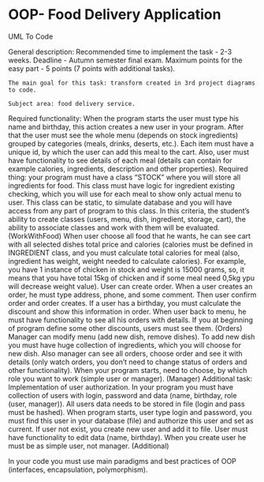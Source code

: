# OOP- Food Delivery Application


UML To Code

General description:
Recommended time to implement the task - 2-3 weeks.
Deadline - Autumn semester final exam.
Maximum points for the easy part - 5 points (7 points with additional tasks).

	The main goal for this task: transform created in 3rd project diagrams to code.

	Subject area: food delivery service.

Required functionality: 
When the program starts the user must type his name and birthday, this action creates a new user in your program. After that the user must see the whole menu (depends on stock ingredients) grouped by categories (meals, drinks, deserts, etc.). Each item must have a unique id, by which the user can add this meal to the cart. Also, user must have functionality to see details of each meal (details can contain for example calories, ingredients, description and other properties). Required thing: your program must have a class “STOCK” where you will store all ingredients for food. This class must have logic for ingredient existing checking, which you will use for each meal to show only actual menu to user. This class can be static, to simulate database and you will have access from any part of program to this class.
In this criteria, the student’s ability to create classes (users, menu, dish, ingredient, storage, cart), the ability to associate classes and work with them will be evaluated. (WorkWithFood)
When user choose all food that he wants, he can see cart with all selected dishes total price and calories (calories must be defined in INGREDIENT class, and you must calculate total calories for meal (also, ingredient has weight, weight needed to calculate calories). For example, you have 1 instance of chicken in stock and weight is 15000 grams, so, it means that you have total 15kg of chicken and if some meal need 0,5kg ypu will decrease weight value). User can create order. When a user creates an order, he must type address, phone, and some comment. Then user confirm order and order creates. If a user has a birthday, you must calculate the discount and show this information in order. When user back to menu, he must have functionality to see all his orders with details. If you at beginning of program define some other discounts, users must see them. (Orders)
Manager can modify menu (add new dish, remove dishes). To add new dish you must have huge collection of ingredients, which you will choose for new dish. Also manager can see all orders, choose order and see it with details (only watch orders, you don’t need to change status of orders and other functionality). When your program starts, need to choose, by which role you want to work (simple user or manager). (Manager)
Additional task: Implementation of user authorization. In your program you must have collection of users with login, password and data (name, birthday, role (user, manager)). All users data needs to be stored in file (login and pass must be hashed). When program starts, user type login and password, you must find this user in your database (file) and authorize this user and set as current. If user not exist, you create new user and add it to file. User must have functionality to edit data (name, birthday). When you create user he must be as simple user, not manager. (Additional)

In your code you must use main paradigms and best practices of OOP (interfaces, encapsulation, polymorphism).



